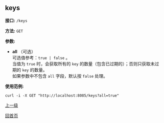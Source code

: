 keys
----------

**接口:** `/keys`

**方法:** `GET`

**参数:** 

*  **all** （可选）  
可选值参考：`true | false`  。  
当值为 `true` 时，会获取所有的 `key` 的数量（包含已过期的）；否则只获取未过期的 `key` 的数量。  
如果参数中不包含 `all` 字段，默认按 `false` 处理。

**使用范例:**

    curl -i -X GET "http://localhost:8085/keys?all=true"

[上一级](../hustdict.md)

[回首页](../../index.md)